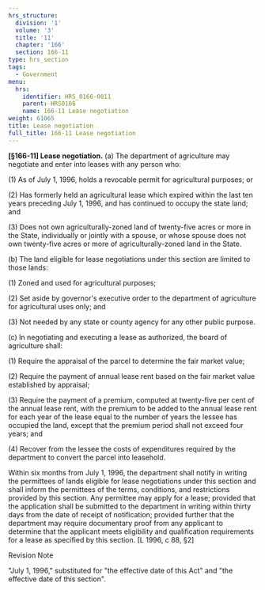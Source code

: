 ```yaml
---
hrs_structure:
  division: '1'
  volume: '3'
  title: '11'
  chapter: '166'
  section: 166-11
type: hrs_section
tags:
  - Government
menu:
  hrs:
    identifier: HRS_0166-0011
    parent: HRS0166
    name: 166-11 Lease negotiation
weight: 61065
title: Lease negotiation
full_title: 166-11 Lease negotiation
---
```

**[§166-11] Lease negotiation.** (a) The department of agriculture may negotiate and enter into leases with any person who:

(1) As of July 1, 1996, holds a revocable permit for agricultural purposes; or

(2) Has formerly held an agricultural lease which expired within the last ten years preceding July 1, 1996, and has continued to occupy the state land; and

(3) Does not own agriculturally-zoned land of twenty-five acres or more in the State, individually or jointly with a spouse, or whose spouse does not own twenty-five acres or more of agriculturally-zoned land in the State.

(b) The land eligible for lease negotiations under this section are limited to those lands:

(1) Zoned and used for agricultural purposes;

(2) Set aside by governor's executive order to the department of agriculture for agricultural uses only; and

(3) Not needed by any state or county agency for any other public purpose.

(c) In negotiating and executing a lease as authorized, the board of agriculture shall:

(1) Require the appraisal of the parcel to determine the fair market value;

(2) Require the payment of annual lease rent based on the fair market value established by appraisal;

(3) Require the payment of a premium, computed at twenty-five per cent of the annual lease rent, with the premium to be added to the annual lease rent for each year of the lease equal to the number of years the lessee has occupied the land, except that the premium period shall not exceed four years; and

(4) Recover from the lessee the costs of expenditures required by the department to convert the parcel into leasehold.

Within six months from July 1, 1996, the department shall notify in writing the permittees of lands eligible for lease negotiations under this section and shall inform the permittees of the terms, conditions, and restrictions provided by this section. Any permittee may apply for a lease; provided that the application shall be submitted to the department in writing within thirty days from the date of receipt of notification; provided further that the department may require documentary proof from any applicant to determine that the applicant meets eligibility and qualification requirements for a lease as specified by this section. [L 1996, c 88, §2]

Revision Note

"July 1, 1996," substituted for "the effective date of this Act" and "the effective date of this section".
